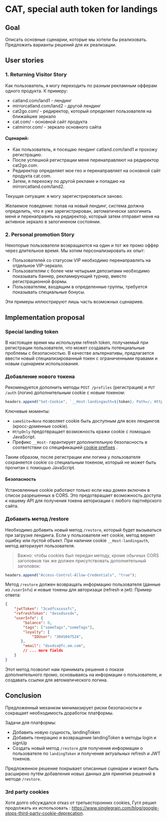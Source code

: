 # CAT, special auth token for landings
## Goal
Описать основные сценарии, которые мы хотели бы реализовать. Предложить варианты решений для их реализации.

## User stories
### 1. Returning Visitor Story
Как пользователь, я могу переходить по разным рекламным офферам одного продукта. К примеру: 
- catland.com/land1 - лендинг
- mirrorcatland.com/land2 - другой лендинг
- cat2go.com/ - редиректор, который определяет пользователя на ближайшее зеркало
- cat.com/ - основной сайт продукта
- catmirror.com/ - зеркало основного сайта

#### Сценарий:

- Как пользователь, я посещаю лендинг catland.com/land1 и прохожу регистрацию.
- После успешной регистрации меня перенаправляют на редиректор cat2go.com.
- Редиректор определяет мое гео и перенаправляет на основной сайт продукта cat.com.
- Затем, я перехожу по другой рекламе и попадаю на mirrorcatland.com/land2.

Текущая ситуация: я могу зарегистрироваться заново.

Желаемое поведение: попав на новый лендинг, система должна определить, что я уже зарегистрирован, автоматически залогинить меня и перенаправить на редиректор, который затем отправит меня на активное зеркало в залогиненом состоянии.

### 2. Personal promotion Story
Некоторые пользователи возвращаются на один и тот же промо оффер через длительное время. Мы хотим персонализировать их опыт:

- Пользователей со статусом VIP необходимо перенаправлять на отдельное VIP-зеркало.
- Пользователям с более чем четырьмя депозитами необходимо показывать баннер, рекламирующий турнир, вместо регистрационной формы.
- Пользователям, входящим в определенные группы, требуется показывать специальные бонусы.

Эти примеры иллюстрируют лишь часть возможных сценариев.
## Implementation proposal
### Special landing token
В настоящее время мы используем refresh token, получаемый при регистрации пользователя, что может создавать потенциальные проблемы с безопасностью. В качестве альтернативы, предлагается ввести новый специализированный токен с ограниченными правами и новым сценарием использования.

### Добавление нового токена
Рекомендуется дополнить методы `POST /profiles` (регистрация) и `PUT /auth` (логин) дополнительным cookie с новым токеном:
```javascript
headers.append("Set-Cookie", `__Host-landingauth=${token}; Path=/; HttpOnly; Max-Age=2629800; sameSite=None; secure=true`);
```
Ключевые моменты:
- `sameSite=None` позволяет cookie быть доступным для всех лендингов (кросс-доменные cookie).
- `HttpOnly` предотвращает возможность кражи cookie с помощью JavaScript.
- Префикс `__Host-` гарантирует дополнительную безопасность в соответствии со спецификацией [cookie prefixes](https://developer.mozilla.org/en-US/docs/Web/HTTP/Cookies#cookie_prefixes) .

Таким образом, после регистрации или логина у пользователя сохраняется cookie со специальным токеном, который не может быть прочитан с помощью JavaScript.

#### Безопасность
Установленные cookie работают только если наш домен включен в список разрешенных в CORS. Это предотвращает возможность доступа к нашему API для получения токена авторизации с любого партнёрского сайта.

### Добавить метод /restore
Необходимо добавить новый метод `/restore`, который будет вызываться при загрузке лендинга. Если у пользователя нет cookie, метод вернет ошибку или пустой объект. При наличии cookie `__Host-landingauth`, метод авторизует пользователя.

> Важно: чтобы cookies был передан методу, кроме обычных CORS заголовков так же должен присутствовать дополнительный заголовок:
> 
```javascript
headers.append("Access-Control-Allow-Credentials", "true");
```

Метод `/restore` должен возвращать информацию пользователя (данные из `/userInfo`) и новые токены для авторизаци (refresh и jwt):
Пример ответа: 
```json
{
	"jwtToken": "3cxdfcxsxsxfc",
	"refreshToken": "dxsxdsxsdx",
	"userInfo": {
		"balance": 0,
		"tags": ["someTags","someTags"],
	    "loyalty": {
	        "IDUser": "3045047524",
	   },
	    "email": "dsxdsx@fc.om.com",
	    // ... more fields
	}
}
```

Этот метод позволит нам принимать решения о показе дополнительного промо, основываясь на информации о пользователе, и создавать ссылки для автоматического логина.

## Conclusion
Предложенный механизм минимизирует риски безопасности и сокращает необходимость доработок платформы.

Задачи для платформы:
- Добавить новую сущность, landingToken
- Добавить генерацию и возвращение landingToken в методы login и signUp
- Создать новый метод `/restore` для получения информации о пользователе по `landingToken` и получения актуальных refresh и JWT токенов.

Предложенное решение покрывает описанные сценарии и может быть расширено путём добавления новых данных для принятия решений в методе `/restore`.

### 3rd party cookies
Хотя долго обсуждался отказ от третьесторонних cookies, Гугл решил продолжать их использовать : https://www.singlegrain.com/blog/google-stops-third-party-cookie-deprecation.